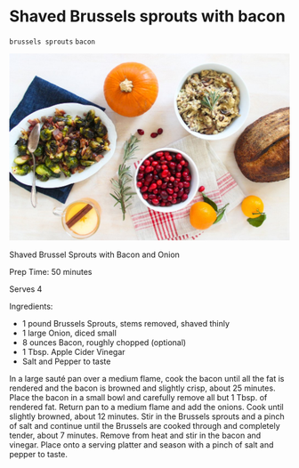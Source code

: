 # Shaved Brussels sprouts with bacon

`brussels sprouts` `bacon`

![0cc15505-eb9a-446b-8986-f179bc94e9c9.jpg](image/0cc15505-eb9a-446b-8986-f179bc94e9c9.jpg)

Shaved Brussel Sprouts with Bacon and Onion

Prep Time: 50 minutes

Serves 4

Ingredients:

- 1 pound Brussels Sprouts, stems removed, shaved thinly
- 1 large Onion, diced small
- 8 ounces Bacon, roughly chopped \(optional\)
- 1 Tbsp. Apple Cider Vinegar
- Salt and Pepper to taste

In a large sauté pan over a medium flame, cook the bacon until all the fat is rendered and the bacon is browned and slightly crisp, about 25 minutes. Place the bacon in a small bowl and carefully remove all but 1 Tbsp. of rendered fat. Return pan to a medium flame and add the onions. Cook until slightly browned, about 12 minutes. Stir in the Brussels sprouts and a pinch of salt and continue until the Brussels are cooked through and completely tender, about 7 minutes. Remove from heat and stir in the bacon and vinegar. Place onto a serving platter and season with a pinch of salt and pepper to taste.
